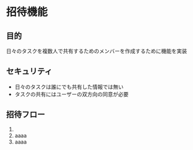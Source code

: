 # 招待機能

## 目的

日々のタスクを複数人で共有するためのメンバーを作成するために機能を実装

## セキュリティ

 - 日々のタスクは誰にでも共有した情報では無い
 - タスクの共有にはユーザーの双方向の同意が必要

## 招待フロー

 1. 
 1. aaaa 
 1. aaaa 

